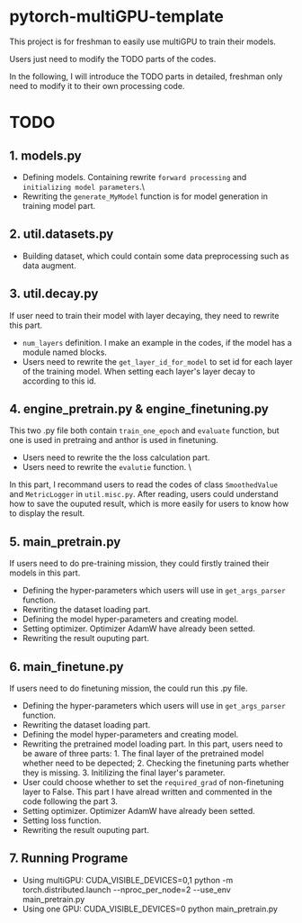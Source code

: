 # pytorch-multiGPU-template

This project is for freshman to easily use multiGPU to train their models. 

Users just need to modify the TODO parts of the codes.

In the following, I will introduce the TODO parts in detailed, freshman only need to modify it to their own processing code.


# TODO
## 1. models.py
* Defining models. Containing rewrite `forward processing` and `initializing model parameters`.\
* Rewriting the `generate_MyModel` function is for model generation in training model part.

## 2. util.datasets.py
* Building dataset, which could contain some data preprocessing such as data augment.

## 3. util.decay.py
If user need to train their model with layer decaying, they need to rewrite this part.
* `num_layers` definition. I make an example in the codes, if the model has a module named blocks.
* Users need to rewrite the `get_layer_id_for_model` to set id for each layer of the training model. When setting each layer's layer decay to according to this id.

## 4. engine_pretrain.py & engine_finetuning.py
This two .py file both contain `train_one_epoch` and `evaluate` function, but one is used in pretraing and anthor is used in finetuning.
* Users need to rewrite the the loss calculation part.
* Users need to rewrite the `evalutie` function. \

In this part, I recommand users to read the codes of class `SmoothedValue` and `MetricLogger` in `util.misc.py`. After reading, users could understand how to save the ouputed result, which is more easily for users to know how to display the result.

## 5. main_pretrain.py
If users need to do pre-training mission, they could firstly trained their models in this part.
* Defining the hyper-parameters which users will use in `get_args_parser` function.
* Rewriting the dataset loading part.
* Defining the model hyper-parameters and creating model.
* Setting optimizer. Optimizer AdamW have already been setted.
* Rewriting the result ouputing part.

## 6. main_finetune.py
If users need to do finetuning mission, the could run this .py file.
* Defining the hyper-parameters which users will use in `get_args_parser` function.
* Rewriting the dataset loading part.
* Defining the model hyper-parameters and creating model.
* Rewriting the pretrained model loading part. In this part, users need to be aware of three parts: 1. The final layer of the pretrained model whether need to be depected; 2. Checking the finetuning parts whether they is missing. 3. Initilizing the final layer's parameter.
* User could choose whether to set the `required_grad` of non-finetuning layer to False. This part I have alread written and commented in the code following the part 3.
* Setting optimizer. Optimizer AdamW have already been setted.
* Setting loss function.
* Rewriting the result ouputing part.

## 7. Running Programe
* Using multiGPU: 
CUDA_VISIBLE_DEVICES=0,1 python -m torch.distributed.launch --nproc_per_node=2 --use_env main_pretrain.py
* Using one GPU: CUDA_VISIBLE_DEVICES=0 python main_pretrain.py
